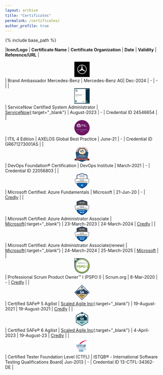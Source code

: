 ```yaml
---
layout: archive
title: "Certificates"
permalink: /certificates/
author_profile: true
---
```


{% include base_path %}


|**Icon/Logo** | **Certificate Name** | **Certificate Organization** | **Date** | **Validity** | **Reference/URL**
| <center><img src="../images/mb_ag_logo.jpg" width="50" height="50"></center> | Brand Ambassador Mercedes-Benz | Mercedes-Benz AG| Dec-2024 | - | - |
| <center><img src="../images/ServiceNow.png" width="50" height="50"></center> | ServiceNow Certified System Administrator | [ServiceNow](https://www.servicenow.com/){:target="_blank"} | August-2023 | - | Credential ID 24546654 |
| <center><img src="../images/ITIL4_Foundation.png" width="50" height="50"></center> | ITIL 4 Edition | AXELOS Global Best Practice | June-21 | - | Credential ID GR671273001AS |
| <center><img src="../images/DevOps_foundation.png" width="50" height="50"></center>  | DevOps Foundation® Certification | DevOps Institute | March-2021 | - | Credential ID 22056803 |
| <center><img src="../images/ms_azure_fundamentals.png" width="50" height="50"></center> | Microsoft Certified: Azure Fundamentals | Microsoft | 21-Jun-20 | - | <a href="https://www.credly.com/earner/earned/badge/b265234d-ec34-4268-be1e-08b5d24b501a" target="_blank">Credly</a> |
| <center><img src="../images/ms_azure_administrator.png" width="50" height="50"></center> | Microsoft Certified: Azure Administrator Associate | [Microsoft](https://www.microsoft.com/){:target="_blank"} | 23-March-2023 | 24-March-2024 | <a href="https://www.credly.com/earner/earned/badge/14537ebe-eaea-4eea-9eee-9213470d3123" target="_blank">Credly</a> |
| <center><img src="../images/ms_azure_administrator.png" width="50" height="50"></center> | Microsoft Certified: Azure Administrator Associate(renew) | [Microsoft](https://www.microsoft.com/){:target="_blank"} | 24-March-2024 | 25-March-2025 | <a href="https://learn.microsoft.com/en-us/users/schulzartur008-5707/credentials/f9279749bc5d9603?ref=https%3A%2F%2Fwww.linkedin.com%2F" target="_blank">Microsoft</a> |
| <center><img src="../images/PSPO_logo.png" width="50" height="50"></center> | Professional Scrum Product Owner™ I (PSPO I) | Scrum.org | 8-Mar-2020 | - | <a href="https://www.credly.com/earner/earned/badge/33440c1d-10aa-4e4c-a439-f49548897edf" target="_blank">Credly</a> |
| <center><img src="../images/Safe_5.png" width="50" height="50"></center> | Certified SAFe® 5 Agilist | [Scaled Agile Inc](https://scaledagileframework.com/){:target="_blank"} | 19-August-2021 | 19-August-2021 | <a href="https://www.credly.com/earner/earned/badge/647d2ca4-72cb-4836-a8e5-9ff081931501">Credly</a> |
| <center><img src="../images/Safe_6.png" width="50" height="50"></center> | Certified SAFe® 6 Agilist | [Scaled Agile Inc](https://scaledagileframework.com/){:target="_blank"} | 4-April-2023 | 19-August-23 | <a href="https://www.credly.com/badges/bf904b44-ac97-475c-b120-736039a39103" target="_blank">Credly</a> |
| <center><img src="../images/ISTQB_CTFL.png" width="50" height="50"></center> | Certified Tester Foundation Level (CTFL) | ISTQB® - International Software Testing Qualifications Board| Jun-2013 | - | Credential ID 13-CTFL-34362-DE |
